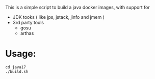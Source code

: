 This is a simple script to build a java docker images, with support for 
- JDK tooks ( like jps, jstack, jinfo and jmem )
- 3rd party tools
  -  gosu
  - arthas

# Usage:

```
cd java17
./build.sh
```
